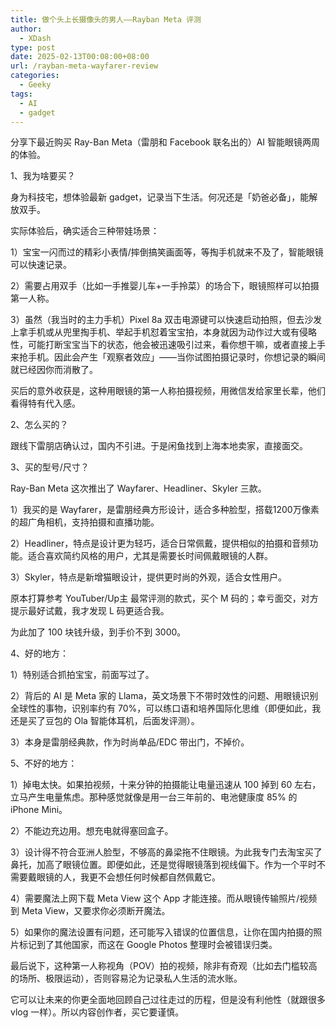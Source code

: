 ```yaml
---
title: 做个头上长摄像头的男人——Rayban Meta 评测
author:
  - XDash
type: post
date: 2025-02-13T00:08:00+08:00
url: /rayban-meta-wayfarer-review
categories:
  - Geeky
tags:
  - AI
  - gadget
---
```

分享下最近购买 Ray-Ban Meta（雷朋和 Facebook 联名出的）AI 智能眼镜两周的体验。

1、我为啥要买？

身为科技宅，想体验最新 gadget，记录当下生活。何况还是「奶爸必备」，能解放双手。

实际体验后，确实适合三种带娃场景：

1）宝宝一闪而过的精彩小表情/摔倒搞笑画面等，等掏手机就来不及了，智能眼镜可以快速记录。

2）需要占用双手（比如一手推婴儿车+一手拎菜）的场合下，眼镜照样可以拍摄第一人称。

3）虽然（我当时的主力手机）Pixel 8a 双击电源键可以快速启动拍照，但去沙发上拿手机或从兜里掏手机、举起手机怼着宝宝拍，本身就因为动作过大或有侵略性，可能打断宝宝当下的状态，他会被迅速吸引过来，看你想干嘛，或者直接上手来抢手机。因此会产生「观察者效应」——当你试图拍摄记录时，你想记录的瞬间就已经因你而消散了。

买后的意外收获是，这种用眼镜的第一人称拍摄视频，用微信发给家里长辈，他们看得特有代入感。

2、怎么买的？

跟线下雷朋店确认过，国内不引进。于是闲鱼找到上海本地卖家，直接面交。

3、买的型号/尺寸？

Ray-Ban Meta 这次推出了 Wayfarer、Headliner、Skyler 三款。

1）我买的是 Wayfarer，是雷朋经典方形设计，适合多种脸型，搭载1200万像素的超广角相机，支持拍摄和直播功能。

2）Headliner，特点是设计更为轻巧，适合日常佩戴，提供相似的拍摄和音频功能。适合喜欢简约风格的用户，尤其是需要长时间佩戴眼镜的人群。

3）Skyler，特点是新增猫眼设计，提供更时尚的外观，适合女性用户。

原本打算参考 YouTuber/Up主 最常评测的款式，买个 M 码的；幸亏面交，对方提示最好试戴，我才发现 L 码更适合我。

为此加了 100 块钱升级，到手价不到 3000。

4、好的地方：

1）特别适合抓拍宝宝，前面写过了。

2）背后的 AI 是 Meta 家的 Llama，英文场景下不带时效性的问题、用眼镜识别全球性的事物，识别率约有 70%，可以练口语和培养国际化思维（即便如此，我还是买了豆包的 Ola 智能体耳机，后面发评测）。

3）本身是雷朋经典款，作为时尚单品/EDC 带出门，不掉价。

5、不好的地方：

1）掉电太快。如果拍视频，十来分钟的拍摄能让电量迅速从 100 掉到 60 左右，立马产生电量焦虑。那种感觉就像是用一台三年前的、电池健康度 85% 的 iPhone Mini。

2）不能边充边用。想充电就得塞回盒子。

3）设计得不符合亚洲人脸型，不够高的鼻梁拖不住眼镜。为此我专门去淘宝买了鼻托，加高了眼镜位置。即便如此，还是觉得眼镜落到视线偏下。作为一个平时不需要戴眼镜的人，我更不会想任何时候都自然佩戴它。

4）需要魔法上网下载 Meta View 这个 App 才能连接。而从眼镜传输照片/视频到 Meta View，又要求你必须断开魔法。

5）如果你的魔法设置有问题，还可能写入错误的位置信息，让你在国内拍摄的照片标记到了其他国家，而这在 Google Photos 整理时会被错误归类。

最后说下，这种第一人称视角（POV）拍的视频，除非有奇观（比如去门槛较高的场所、极限运动），否则容易沦为记录私人生活的流水账。

它可以让未来的你更全面地回顾自己过往走过的历程，但是没有利他性（就跟很多 vlog 一样）。所以内容创作者，买它要谨慎。